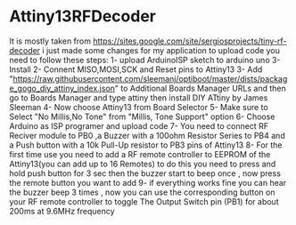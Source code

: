 # Attiny13RFDecoder
It is mostly taken from https://sites.google.com/site/sergiosprojects/tiny-rf-decoder
i just made some changes for my application
to upload code you need to follow these steps:
1- upload ArduinoISP sketch to arduino uno
3- Install
2- Connent MISO,MOSI,SCK and Reset pins to Attiny13
3- Add 
  "https://raw.githubusercontent.com/sleemanj/optiboot/master/dists/package_gogo_diy_attiny_index.json"
   to Additional Boards Manager URLs and then go to Boards Manager and type attiny then install DIY ATtiny by James Sleeman 
4- Now choose Attiny13 from Board Selector
5- Make sure to Select "No Millis,No Tone" from "Millis, Tone Support" option 
6- Choose Arduino as ISP programer and upload code
7- You need to connect RF Reciver module to PB0 ,a Buzzer with a 100ohm Resistor Series to PB4 and a Push button with a 10k Pull-Up resistor to PB3 pins of Attiny13 
8- For the first time use you need to add a RF remote controller to EEPROM of the Attiny13(you can add up to 16 Remotes)
   to do this you need to press and hold push button for 3 sec then the buzzer start to beep once , now press the remote button you want to add 
9- if everything works fine you can hear the buzzer beep 3 times , now you can use the corresponding button on your RF remote controller to toggle The Output Switch pin (PB1) for about 200ms at 9.6MHz frequency 
